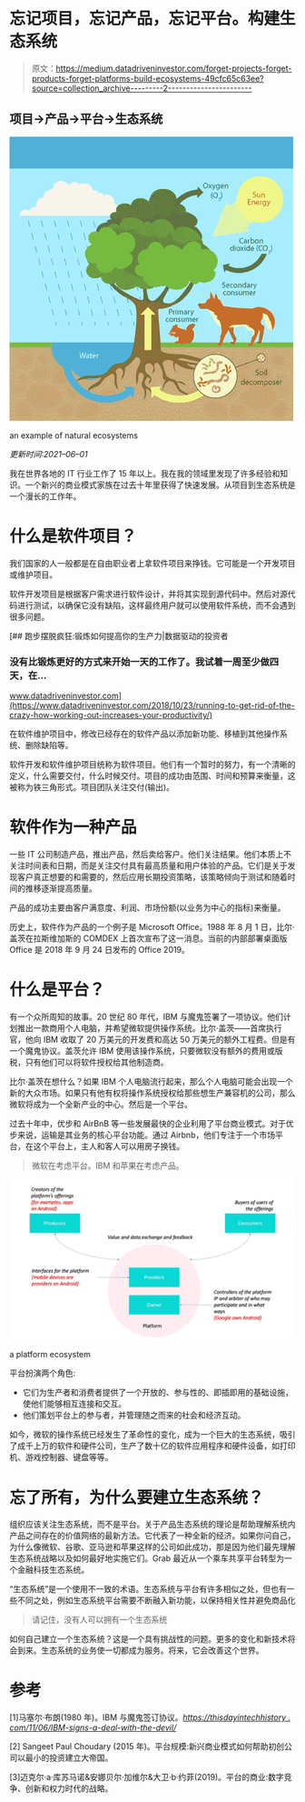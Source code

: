 # 忘记项目，忘记产品，忘记平台。构建生态系统

> 原文：<https://medium.datadriveninvestor.com/forget-projects-forget-products-forget-platforms-build-ecosystems-49cfc65c63ee?source=collection_archive---------2----------------------->

## 项目->产品->平台->生态系统

![](img/ded8cf15ab367531bdeb1cc37e8456e2.png)

an example of natural ecosystems

*更新时间:2021–06–01*

我在世界各地的 IT 行业工作了 15 年以上。我在我的领域里发现了许多经验和知识。一个新兴的商业模式家族在过去十年里获得了快速发展。从项目到生态系统是一个漫长的工作年。

# 什么是软件项目？

我们国家的人一般都是在自由职业者上拿软件项目来挣钱。它可能是一个开发项目或维护项目。

软件开发项目是根据客户需求进行软件设计，并将其实现到源代码中。然后对源代码进行测试，以确保它没有缺陷，这样最终用户就可以使用软件系统，而不会遇到很多问题。

[](https://www.datadriveninvestor.com/2018/10/23/running-to-get-rid-of-the-crazy-how-working-out-increases-your-productivity/) [## 跑步摆脱疯狂:锻炼如何提高你的生产力|数据驱动的投资者

### 没有比锻炼更好的方式来开始一天的工作了。我试着一周至少做四天，在…

www.datadriveninvestor.com](https://www.datadriveninvestor.com/2018/10/23/running-to-get-rid-of-the-crazy-how-working-out-increases-your-productivity/) 

在软件维护项目中，修改已经存在的软件产品以添加新功能、移植到其他操作系统、删除缺陷等。

软件开发和软件维护项目统称为软件项目。他们有一个暂时的努力，有一个清晰的定义，什么需要交付，什么时候交付。项目的成功由范围、时间和预算来衡量，这被称为铁三角形式。项目团队关注交付(输出)。

# 软件作为一种产品

一些 IT 公司制造产品，推出产品，然后卖给客户。他们关注结果。他们本质上不关注时间表和日期，而是关注交付具有最高质量和用户体验的产品。它们是关于发现客户真正想要的和需要的，然后应用长期投资策略，该策略倾向于测试和随着时间的推移逐渐提高质量。

产品的成功主要由客户满意度、利润、市场份额(以业务为中心的指标)来衡量。

历史上，软件作为产品的一个例子是 Microsoft Office。1988 年 8 月 1 日，比尔·盖茨在拉斯维加斯的 COMDEX 上首次宣布了这一消息。当前的内部部署桌面版 Office 是 2018 年 9 月 24 日发布的 Office 2019。

# 什么是平台？

有一个众所周知的故事。20 世纪 80 年代，IBM 与魔鬼签署了一项协议。他们计划推出一款商用个人电脑，并希望微软提供操作系统。比尔·盖茨——首席执行官，他向 IBM 收取了 20 万美元的开发费和高达 50 万美元的额外工程费。但是有一个魔鬼协议。盖茨允许 IBM 使用该操作系统，只要微软没有额外的费用或版税，只有他们可以将软件授权给其他制造商。

比尔·盖茨在想什么？如果 IBM 个人电脑流行起来，那么个人电脑可能会出现一个新的大众市场。如果只有他有权将操作系统授权给那些想生产兼容机的公司，那么微软将成为一个全新产业的中心。然后是一个平台。

过去十年中，优步和 AirBnB 等一些发展最快的企业利用了平台商业模式。对于优步来说，运输是其业务的核心平台功能。通过 Airbnb，他们专注于一个市场平台，在这个平台上，主人和客人可以用房子换钱。

> 微软在考虑平台。IBM 和苹果在考虑产品。

![](img/9ba2a6998ea8515f14138df2910d04a0.png)

a platform ecosystem

平台扮演两个角色:

*   它们为生产者和消费者提供了一个开放的、参与性的、即插即用的基础设施，使他们能够相互连接和交互。
*   他们策划平台上的参与者，并管理随之而来的社会和经济互动。

如今，微软的操作系统已经发生了革命性的变化，成为一个巨大的生态系统，吸引了成千上万的软件和硬件公司，生产了数十亿的软件应用程序和硬件设备，如打印机、游戏控制器、键盘等等。

# 忘了所有，为什么要建立生态系统？

组织应该关注生态系统，而不是平台。关于产品生态系统的理论是帮助理解系统内产品之间存在的价值网络的最新方法。它代表了一种全新的经济。如果你问自己，为什么像微软、谷歌、亚马逊和苹果这样的公司如此成功，那是因为他们最先理解生态系统战略以及如何最好地实施它们。Grab 最近从一个乘车共享平台转型为一个金融科技生态系统。

“生态系统”是一个使用不一致的术语。生态系统与平台有许多相似之处，但也有一些不同之处，例如生态系统平台需要不断融入新功能，以保持相关性并避免商品化

> 请记住，没有人可以拥有一个生态系统

如何自己建立一个生态系统？这是一个具有挑战性的问题。更多的变化和新技术将会到来。生态系统的业务使一切都成为服务。将来，它会改善这个世界。

# 参考

[1]马塞尔·布朗(1980 年)。IBM 与魔鬼签订协议。[*https://thisdayintechhistory . com/11/06/IBM-signs-a-deal-with-the-devil/*](https://thisdayintechhistory.com/11/06/ibm-signs-a-deal-with-the-devil/)

[2] Sangeet Paul Choudary (2015 年)。平台规模:新兴商业模式如何帮助初创公司以最小的投资建立大帝国。

[3]迈克尔·a·库苏马诺&安娜贝尔·加维尔&大卫·b·约菲(2019)。平台的商业:数字竞争、创新和权力时代的战略。